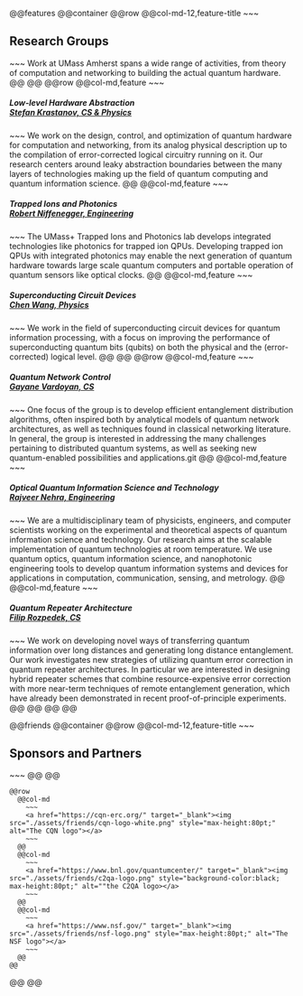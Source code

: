 <!--
@@jumbotron,jumbotron-fluid,no-pad
  @@container
    ~~~
    <img src="./assets/logo-umass.png" style="max-width:40%;padding-bottom:20px"/>
    <h2>Quantum Information Science<br> at UMass Amherst</h2>
    A cross-departamental institute including researchers from<br> Computer Science, Engineering, and Physics.
    ~~~

    @@buttons
      ~~~
      ~~~
    @@
  @@
@@
-->

@@features
  @@container
    @@row
      @@col-md-12,feature-title
        ~~~
        <h2>Research Groups</h2>
        ~~~
        Work at UMass Amherst spans a wide range of activities, from theory of computation and networking to building the actual quantum hardware.
      @@
    @@
    @@row
      @@col-md,feature
        ~~~
        <h5>Low-level Hardware Abstraction<br><a href="https://lab.krastanov.org/">Stefan Krastanov, CS & Physics</a></h5>
        ~~~
        We work on the design, control, and optimization of quantum hardware for computation and networking, from its analog physical description up to the compilation of error-corrected logical circuitry running on it. Our research centers around leaky abstraction boundaries between the many layers of technologies making up the field of quantum computing and quantum information science.
      @@
      @@col-md,feature
        ~~~
        <h5>Trapped Ions and Photonics<br><a href="https://websites.umass.edu/rniffenegger/">Robert Niffenegger, Engineering</a></h5>
        ~~~
        The UMass+ Trapped Ions and Photonics lab develops integrated technologies like photonics for trapped ion QPUs. Developing trapped ion QPUs with integrated photonics may enable the next generation of quantum hardware towards large scale quantum computers and portable operation of quantum sensors like optical clocks.
      @@
      @@col-md,feature
        ~~~
        <h5>Superconducting Circuit Devices<br><a href="https://websites.umass.edu/wangc/">Chen Wang, Physics</a></h5>
        ~~~
        We work in the field of superconducting circuit devices for quantum information processing, with a focus on improving the performance of superconducting quantum bits (qubits) on both the physical and the (error-corrected) logical level. 
      @@
    @@
    @@row
      @@col-md,feature
        ~~~
        <h5>Quantum Network Control<br><a href="https://qutech.nl/lab/vardoyangroup/">Gayane Vardoyan, CS</a></h5>
        ~~~
        One focus of the group is to develop efficient entanglement distribution algorithms, often inspired both by analytical models of quantum network architectures, as well as techniques found in classical networking literature. In general, the group is interested in addressing the many challenges pertaining to distributed quantum systems, as well as seeking new quantum-enabled possibilities and applications.git 
      @@
      @@col-md,feature
        ~~~
        <h5>Optical Quantum Information Science and Technology<br><a href="https://www.quantuminformationsystemslab.org">Rajveer Nehra, Engineering</a></h5>
        ~~~
        We are a multidisciplinary team of physicists, engineers, and computer scientists working on the experimental and theoretical aspects of quantum information science and technology.  Our research aims at the scalable implementation of quantum technologies at room temperature. We use quantum optics, quantum information science, and nanophotonic engineering tools to develop quantum information systems and devices for applications in computation, communication, sensing, and metrology.
      @@
      @@col-md,feature
        ~~~
        <h5>Quantum Repeater Architecture<br><a href="https://sites.google.com/view/filiprozpedek">Filip Rozpedek, CS</a></h5>
        ~~~
        We work on developing novel ways of transferring quantum information over long distances and generating long distance entanglement. Our work investigates new strategies of utilizing quantum error correction in quantum repeater architectures. In particular we are interested in designing hybrid repeater schemes that combine resource-expensive error correction with more near-term techniques of remote entanglement generation, which have already been demonstrated in recent proof-of-principle experiments.
      @@
    @@
  @@
@@

@@friends
  @@container
    @@row
      @@col-md-12,feature-title
        ~~~
        <h2>Sponsors and Partners</h2>
        ~~~
      @@
    @@

    @@row
      @@col-md
        ~~~
        <a href="https://cqn-erc.org/" target="_blank"><img src="./assets/friends/cqn-logo-white.png" style="max-height:80pt;" alt="The CQN logo"></a>
        ~~~
      @@
      @@col-md
        ~~~
        <a href="https://www.bnl.gov/quantumcenter/" target="_blank"><img src="./assets/friends/c2qa-logo.png" style="background-color:black; max-height:80pt;" alt=""the C2QA logo></a>
        ~~~
      @@
      @@col-md
        ~~~
        <a href="https://www.nsf.gov/" target="_blank"><img src="./assets/friends/nsf-logo.png" style="max-height:80pt;" alt="The NSF logo"></a>
        ~~~
      @@
    @@

  @@
@@
